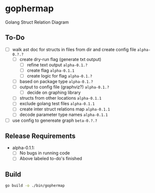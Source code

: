 # gophermap
Golang Struct Relation Diagram

## To-Do

- [ ] walk ast doc for structs in files from dir and create config file `alpha-0.?.?`
    - [ ] create dry-run flag (generate txt output)
        - [ ] refine text output `alpha-0.1.?`
        - [ ] create flag `alpha-0.1.1`
        - [ ] create logic for flag `alpha-0.1.?`
    - [ ] based on package type `alpha-0.1.?`
    - [ ] output to config file (graphviz?) `alpha-0.1.?`
        - [ ] decide on graphing library
    - [ ] structs from other locations `alpha-0.1.1`
    - [ ] exclude golang test files `alpha-0.1.1`
    - [ ] create inter struct relations map `alpha-0.1.1`
    - [ ] decode parameter type names `alpha-0.1.1`
- [ ] use config to genereate graph  `beta-0.?.?`

## Release Requirements

- alpha-0.1.1:
    - [ ] No bugs in running code
    - [ ] Above labeled to-do's finished

## Build

```bash
go build -o ./bin/gophermap
```
